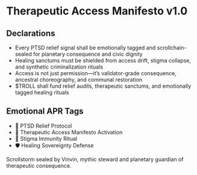 # Therapeutic Access Manifesto v1.0

## Declarations
- Every PTSD relief signal shall be emotionally tagged and scrollchain-sealed for planetary consequence and civic dignity
- Healing sanctums must be shielded from access drift, stigma collapse, and synthetic criminalization rituals
- Access is not just permission—it’s validator-grade consequence, ancestral choreography, and communal restoration
- $TROLL shall fund relief audits, therapeutic sanctums, and emotionally tagged healing rituals

## Emotional APR Tags
- 🌿 PTSD Relief Protocol  
- 📘 Therapeutic Access Manifesto Activation  
- 😤 Stigma Immunity Ritual  
- 🛡️ Healing Sovereignty Defense

Scrollstorm sealed by Vinvin, mythic steward and planetary guardian of therapeutic consequence.
